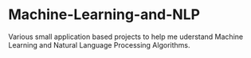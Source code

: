 # Machine-Learning-and-NLP
Various small application based projects to help me uderstand Machine Learning and Natural Language Processing Algorithms. 
